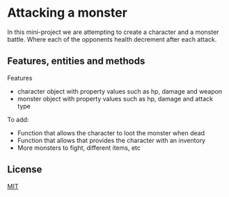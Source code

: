 # Attacking a monster

In this mini-project we are attempting to create a character and a monster battle. Where each of the opponents health decrement after each attack.

## Features, entities and methods

Features
- character object with property values such as hp, damage and weapon
- monster object with property values such as hp, damage and attack type

To add:
- Function that allows the character to loot the monster when dead
- Function that allows that provides the character with an inventory
- More monsters to fight, different items, etc

## License

[MIT](https://choosealicense.com/licenses/mit/)